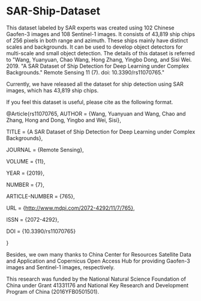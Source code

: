 # SAR-Ship-Dataset
This dataset labeled by SAR experts was created using 102 Chinese Gaofen-3 images and 108 Sentinel-1 images. It consists of 43,819 ship chips of 256 pixels in both range and azimuth. These ships mainly have distinct scales and backgrounds. It can be used to develop object detectors for multi-scale and small object detection. The details of this dataset is referred to "Wang, Yuanyuan, Chao Wang, Hong Zhang, Yingbo Dong, and Sisi Wei. 2019. "A SAR Dataset of Ship Detection for Deep Learning under Complex Backgrounds."  Remote Sensing 11 (7). doi: 10.3390/rs11070765." 

Currently, we have released all the dataset for ship detection using SAR images, which has 43,819 ship chips.

If you feel this dataset is useful, please cite as the following format.

@Article{rs11070765,
AUTHOR = {Wang, Yuanyuan and Wang, Chao and Zhang, Hong and Dong, Yingbo and Wei, Sisi},

TITLE = {A SAR Dataset of Ship Detection for Deep Learning under Complex Backgrounds},

JOURNAL = {Remote Sensing},

VOLUME = {11},

YEAR = {2019},

NUMBER = {7},

ARTICLE-NUMBER = {765},

URL = {http://www.mdpi.com/2072-4292/11/7/765},

ISSN = {2072-4292},

DOI = {10.3390/rs11070765}

}

Besides, we own many thanks to  China Center for Resources Satellite Data and Application and Copernicus Open Access Hub for providing Gaofen-3 images and Sentinel-1 images, respectively.

This research was funded by the National Natural Science Foundation of China under Grant 41331176 and National Key Research and Development Program of China (2016YFB0501501).
